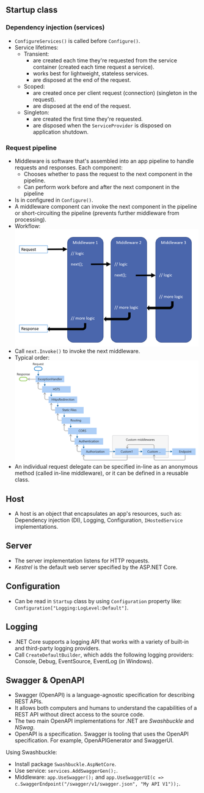 ﻿## Startup class

### Dependency injection (services)

- `ConfigureServices()` is called before `Configure()`.
- Service lifetimes:
	+ Transient:
		- are created each time they're requested from the service container (created each time request a service).
		- works best for lightweight, stateless services.
		- are disposed at the end of the request.
	+ Scoped:
		- are created once per client request (connection) (singleton in the request).
		- are disposed at the end of the request.
	+ Singleton:
		- are created the first time they're requested.
		- are disposed when the `ServiceProvider` is disposed on application shutdown.

### Request pipeline

- Middleware is software that's assembled into an app pipeline to handle requests and responses. Each component:
	+ Chooses whether to pass the request to the next component in the pipeline.
	+ Can perform work before and after the next component in the pipeline
- Is in configured in `Configure()`.
- A middleware component can invoke the next component in the pipeline or short-circuiting the pipeline (prevents further middleware from processing).
- Workflow:  
	![](imgs/request-delegate-pipeline.png)
- Call `next.Invoke()` to invoke the next middleware.
- Typical order:  
	![](imgs/middleware-pipeline.svg)
- An individual request delegate can be specified in-line as an anonymous method (called in-line middleware), or it can be defined in a reusable class.

## Host

- A host is an object that encapsulates an app's resources, such as: Dependency injection (DI), Logging, Configuration, `IHostedService` implementations.

## Server

- The server implementation listens for HTTP requests.
- *Kestrel* is the default web server specified by the ASP.NET Core.

## Configuration

- Can be read in `Startup` class by using `Configuration` property like: `Configuration["Logging:LogLevel:Default"]`.

## Logging

- .NET Core supports a logging API that works with a variety of built-in and third-party logging providers.
- Call `CreateDefaultBuilder`, which adds the following logging providers: Console, Debug, EventSource, EventLog (in Windows).

## Swagger & OpenAPI

- Swagger (OpenAPI) is a language-agnostic specification for describing REST APIs.
- It allows both computers and humans to understand the capabilities of a REST API without direct access to the source code.
- The two main OpenAPI implementations for .NET are *Swashbuckle* and *NSwag*.
- OpenAPI is a specification. Swagger is tooling that uses the OpenAPI specification. For example, OpenAPIGenerator and SwaggerUI.

Using Swashbuckle:
- Install package `Swashbuckle.AspNetCore`.
- Use service: `services.AddSwaggerGen();`.
- Middleware: `app.UseSwagger();` and `app.UseSwaggerUI(c => c.SwaggerEndpoint("/swagger/v1/swagger.json", "My API V1"));`.
